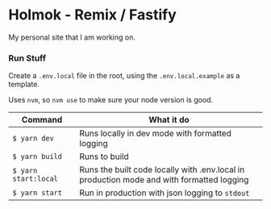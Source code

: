 # Holmok - Remix / Fastify

My personal site that I am working on.

### Run Stuff

Create a `.env.local` file in the root, using the `.env.local.example` as a template.

Uses `nvm`, so `nvm use` to make sure your node version is good.

|Command|What it do|
|-|-|
|`$ yarn dev` | Runs locally in dev mode with formatted logging |
|`$ yarn build` | Runs to build |
|`$ yarn start:local` | Runs the built code locally with .env.local in production mode and with formatted logging|
|`$ yarn start` | Run in production with json logging to `stdout`|

